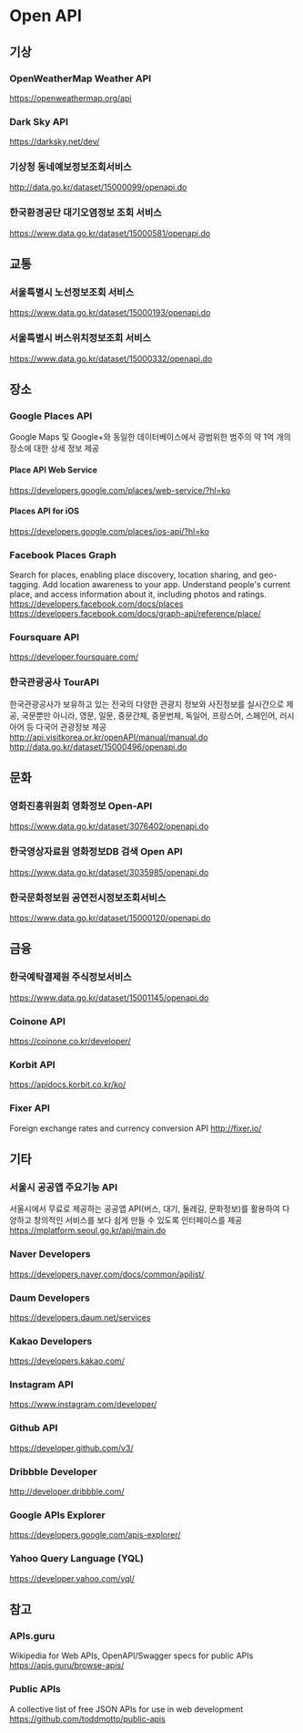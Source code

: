 # Open API

## 기상
### OpenWeatherMap Weather API
https://openweathermap.org/api

### Dark Sky API
https://darksky.net/dev/

### 기상청 동네예보정보조회서비스
http://data.go.kr/dataset/15000099/openapi.do

### 한국환경공단 대기오염정보 조회 서비스
https://www.data.go.kr/dataset/15000581/openapi.do

## 교통
### 서울특별시 노선정보조회 서비스
https://www.data.go.kr/dataset/15000193/openapi.do

### 서울특별시 버스위치정보조회 서비스
https://www.data.go.kr/dataset/15000332/openapi.do

## 장소
### Google Places API
Google Maps 및 Google+와 동일한 데이터베이스에서 광범위한 범주의 약 1억 개의 장소에 대한 상세 정보 제공
#### Place API Web Service
https://developers.google.com/places/web-service/?hl=ko
#### Places API for iOS
https://developers.google.com/places/ios-api/?hl=ko

### Facebook Places Graph
Search for places, enabling place discovery, location sharing, and geo-tagging. Add location awareness to your app. Understand people's current place, and access information about it, including photos and ratings.
https://developers.facebook.com/docs/places
https://developers.facebook.com/docs/graph-api/reference/place/

### Foursquare API
https://developer.foursquare.com/

### 한국관광공사 TourAPI
한국관광공사가 보유하고 있는 전국의 다양한 관광지 정보와 사진정보를 실시간으로 제공, 국문뿐만 아니라, 영문, 일문, 중문간체, 중문번체, 독일어, 프랑스어, 스페인어, 러시아어 등 다국어 관광정보 제공
http://api.visitkorea.or.kr/openAPI/manual/manual.do
http://data.go.kr/dataset/15000496/openapi.do

## 문화
### 영화진흥위원회 영화정보 Open-API
https://www.data.go.kr/dataset/3076402/openapi.do

### 한국영상자료원 영화정보DB 검색 Open API
https://www.data.go.kr/dataset/3035985/openapi.do

### 한국문화정보원 공연전시정보조회서비스
https://www.data.go.kr/dataset/15000120/openapi.do

## 금융
### 한국예탁결제원 주식정보서비스
https://www.data.go.kr/dataset/15001145/openapi.do

### Coinone API
https://coinone.co.kr/developer/

### Korbit API
https://apidocs.korbit.co.kr/ko/

### Fixer API
Foreign exchange rates and currency conversion API
http://fixer.io/

## 기타
### 서울시 공공앱 주요기능 API
서울시에서 무료로 제공하는 공공앱 API(버스, 대기, 둘레길, 문화정보)를 활용하여 다양하고 창의적인 서비스를 보다 쉽게 만들 수 있도록 인터페이스를 제공
https://mplatform.seoul.go.kr/api/main.do

### Naver Developers
https://developers.naver.com/docs/common/apilist/

### Daum Developers
https://developers.daum.net/services

### Kakao Developers
https://developers.kakao.com/

### Instagram API
https://www.instagram.com/developer/

### Github API
https://developer.github.com/v3/

### Dribbble Developer
http://developer.dribbble.com/

### Google APIs Explorer
https://developers.google.com/apis-explorer/

### Yahoo Query Language (YQL)
https://developer.yahoo.com/yql/

## 참고
### APIs.guru
Wikipedia for Web APIs, OpenAPI/Swagger specs for public APIs
https://apis.guru/browse-apis/

### Public APIs
A collective list of free JSON APIs for use in web development
https://github.com/toddmotto/public-apis